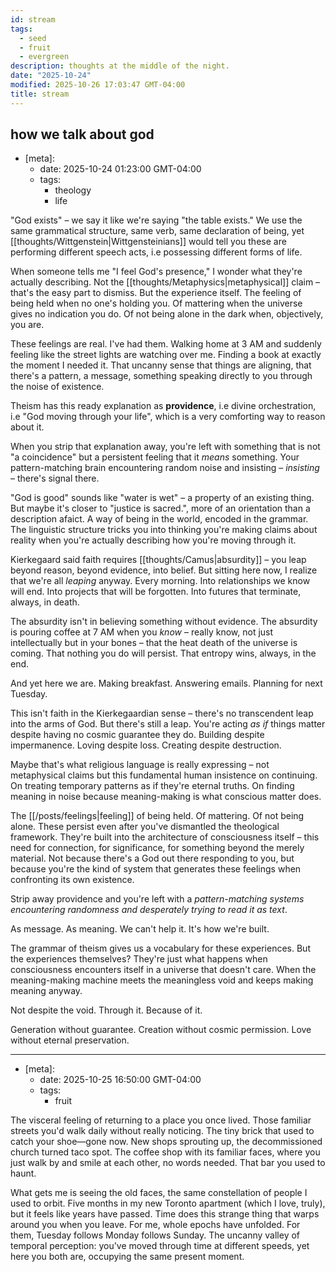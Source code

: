 ```yaml
---
id: stream
tags:
  - seed
  - fruit
  - evergreen
description: thoughts at the middle of the night.
date: "2025-10-24"
modified: 2025-10-26 17:03:47 GMT-04:00
title: stream
---
```


## how we talk about god

- [meta]:
  - date: 2025-10-24 01:23:00 GMT-04:00
  - tags:
    - theology
    - life

"God exists" – we say it like we're saying "the table exists." We use the same grammatical structure, same verb, same declaration of being, yet [[thoughts/Wittgenstein|Wittgensteinians]] would tell you these are performing different speech acts, i.e possessing different forms of life.

When someone tells me "I feel God's presence," I wonder what they're actually describing. Not the [[thoughts/Metaphysics|metaphysical]] claim – that's the easy part to dismiss. But the experience itself. The feeling of being held when no one's holding you. Of mattering when the universe gives no indication you do. Of not being alone in the dark when, objectively, you are.

These feelings are real. I've had them. Walking home at 3 AM and suddenly feeling like the street lights are watching over me. Finding a book at exactly the moment I needed it. That uncanny sense that things are aligning, that there's a pattern, a message, something speaking directly to you through the noise of existence.

Theism has this ready explanation as **providence**, i.e divine orchestration, i.e "God moving through your life", which is a very comforting way to reason about it.

When you strip that explanation away, you're left with something that is not "a coincidence" but a persistent feeling that it _means_ something. Your pattern-matching brain encountering random noise and insisting – _insisting_ – there's signal there.

"God is good" sounds like "water is wet" – a property of an existing thing. But maybe it's closer to "justice is sacred.", more of an orientation than a description afaict.
A way of being in the world, encoded in the grammar. The linguistic structure tricks you into thinking you're making claims about reality when you're actually describing how you're moving through it.

Kierkegaard said faith requires [[thoughts/Camus|absurdity]] – you leap beyond reason, beyond evidence, into belief. But sitting here now, I realize that we're all _leaping_ anyway. Every morning. Into relationships we know will end. Into projects that will be forgotten. Into futures that terminate, always, in death.

The absurdity isn't in believing something without evidence. The absurdity is pouring coffee at 7 AM when you _know_ – really know, not just intellectually but in your bones – that the heat death of the universe is coming. That nothing you do will persist. That entropy wins, always, in the end.

And yet here we are. Making breakfast. Answering emails. Planning for next Tuesday.

This isn't faith in the Kierkegaardian sense – there's no transcendent leap into the arms of God. But there's still a leap. You're acting _as if_ things matter despite having no cosmic guarantee they do. Building despite impermanence. Loving despite loss. Creating despite destruction.

Maybe that's what religious language is really expressing – not metaphysical claims but this fundamental human insistence on continuing. On treating temporary patterns as if they're eternal truths. On finding meaning in noise because meaning-making is what conscious matter does.

The [[/posts/feelings|feeling]] of being held. Of mattering. Of not being alone. These persist even after you've dismantled the theological framework. They're built into the architecture of consciousness itself – this need for connection, for significance, for something beyond the merely material. Not because there's a God out there responding to you, but because you're the kind of system that generates these feelings when confronting its own existence.

Strip away providence and you're left with a _pattern-matching systems encountering randomness and desperately trying to read it as text_.

As message. As meaning. We can't help it. It's how we're built.

The grammar of theism gives us a vocabulary for these experiences. But the experiences themselves? They're just what happens when consciousness encounters itself in a universe that doesn't care. When the meaning-making machine meets the meaningless void and keeps making meaning anyway.

Not despite the void. Through it. Because of it.

Generation without guarantee. Creation without cosmic permission. Love without eternal preservation.

---

- [meta]:
  - date: 2025-10-25 16:50:00 GMT-04:00
  - tags:
    - fruit

The visceral feeling of returning to a place you once lived. Those familiar streets you'd walk daily without really noticing. The tiny brick that used to catch your shoe—gone now. New shops sprouting up, the decommissioned church turned taco spot. The coffee shop with its familiar faces, where you just walk by and smile at each other, no words needed. That bar you used to haunt.

What gets me is seeing the old faces, the same constellation of people I used to orbit. Five months in my new Toronto apartment (which I love, truly), but it feels like years have passed. Time does this strange thing that warps around you when you leave. For me, whole epochs have unfolded. For them, Tuesday follows Monday follows Sunday. The uncanny valley of temporal perception: you've moved through time at different speeds, yet here you both are, occupying the same present moment.
